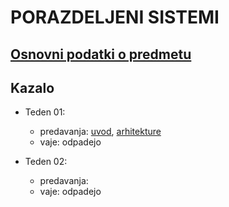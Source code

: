 # PORAZDELJENI SISTEMI

## [Osnovni podatki o predmetu](podatki.md)

## Kazalo

- Teden 01: 
    - predavanja: [uvod](predavanja/01-uvod/uvod.md), [arhitekture](predavanja/02-arhitekture/arhitekture.md)
    - vaje: odpadejo

- Teden 02:
    - predavanja: 
    - vaje: odpadejo

<!--
- Teden 02:
    - predavanja: [programska oprema](predavanja/programska-oprema/03-programska-oprema.md) in [SLURM](predavanja/04-slurm/slurm.md)
    - vaje: SLURM

- Teden 03:
    - predavanja: [sočasnost v jeziku go](predavanja/05-go/go.md), [gorutine](predavanja/06-gorutine/gorutine.md)
    - vaje: 

- Teden 04:
    - predavanja: [sinhronizacija](predavanja/07-sinhronizacija/sinhronizacija.md)
    - vaje: 
-->
